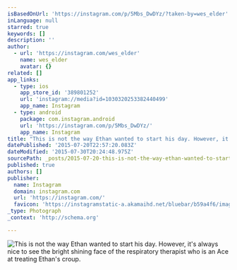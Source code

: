 ```yaml
---
isBasedOnUrl: 'https://instagram.com/p/5Mbs_DwDYz/?taken-by=wes_elder'
inLanguage: null
starred: true
keywords: []
description: ''
author:
  - url: 'https://instagram.com/wes_elder'
    name: wes_elder
    avatar: {}
related: []
app_links:
  - type: ios
    app_store_id: '389801252'
    url: 'instagram://media?id=1030320253382440499'
    app_name: Instagram
  - type: android
    package: com.instagram.android
    url: 'https://instagram.com/p/5Mbs_DwDYz/'
    app_name: Instagram
title: "This is not the way Ethan wanted to start his day. However, it's always nice to see the bright shining face of the respiratory therapist who is an Ace at treating Ethan's croup."
datePublished: '2015-07-20T22:57:20.083Z'
dateModified: '2015-07-30T20:24:48.975Z'
sourcePath: _posts/2015-07-20-this-is-not-the-way-ethan-wanted-to-start-his-day-however.md
published: true
authors: []
publisher:
  name: Instagram
  domain: instagram.com
  url: 'https://instagram.com/'
  favicon: 'https://instagramstatic-a.akamaihd.net/bluebar/b59a4f6/images/ico/favicon.ico'
_type: Photograph
_context: 'http://schema.org'

---
```

![This is not the way Ethan wanted to start his day&period; However&comma; it's always nice to see the bright shining face of the respiratory therapist who is an Ace at treating Ethan's croup&period;](https://igcdn-photos-b-a.akamaihd.net/hphotos-ak-xfa1/t51.2885-15/11348321_734212510017289_1515213259_n.jpg)